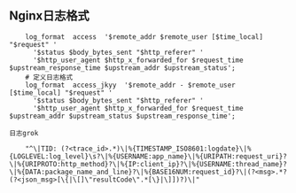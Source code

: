 



## Nginx日志格式



        log_format  access  '$remote_addr $remote_user [$time_local] "$request" '
          '$status $body_bytes_sent "$http_referer" '
          '$http_user_agent $http_x_forwarded_for $request_time $upstream_response_time $upstream_addr $upstream_status';
        # 定义日志格式
        log_format  access_jkyy  '$remote_addr - $remote_user [$time_local] "$request" '
          '$status $body_bytes_sent "$http_referer" '
          '$http_user_agent $http_x_forwarded_for $request_time  $upstream_addr $upstream_status $upstream_response_time';
          
    日志grok
```shell
    "^\|TID: (?<trace_id>.*)\|%{TIMESTAMP_ISO8601:logdate}\|%{LOGLEVEL:log_level}\s?\|%{USERNAME:app_name}\|%{URIPATH:request_uri}?\|%{URIPROTO:http_method}?\|%{IP:client_ip}?\|%{USERNAME:thread_name}?\|%{DATA:package_name_and_line}?\|%{BASE16NUM:request_id}?\|(?<msg>.*?(?<json_msg>[\{|\[]\"resultCode\".*[\}|\]])?)\|"      
```
